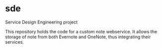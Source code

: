 # sde
Service Design Engineering project

This repository holds the code for a custom note webservice. It allows the storage of note from both Evernote and OneNote, thus integrating their services. 
